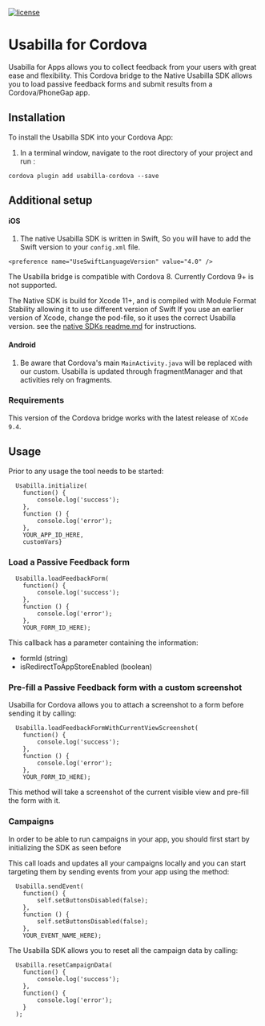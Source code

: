 [![license](https://img.shields.io/badge/license-MIT-brightgreen.svg)](https://github.com/usabilla/usabilla-u4a-react-native/blob/develop/LICENSE)

# Usabilla for Cordova

Usabilla for Apps allows you to collect feedback from your users with great ease and flexibility.
This Cordova bridge to the Native Usabilla SDK allows you to load passive feedback forms and submit results from a Cordova/PhoneGap app.

## Installation

To install the Usabilla SDK into your Cordova App:
1. In a terminal window, navigate to the root directory of your project and run :

```
cordova plugin add usabilla-cordova --save
```

## Additional setup
#### iOS

1. The native Usabilla SDK is written in Swift, So you will have to add the Swift version to your `config.xml` file.
```
<preference name="UseSwiftLanguageVersion" value="4.0" />
```
The Usabilla bridge is compatible with Cordova 8.  Currently Cordova 9+ is not supported.

The Native SDK is build for Xcode 11+, and is compiled with Module Format Stability allowing it to use different version of Swift 
If you use an earlier version of Xcode, change the pod-file, so it uses the correct Usabilla version.
see the [native SDKs readme.md](https://github.com/usabilla/usabilla-u4a-ios-swift-sdk) for instructions. 


#### Android

1. Be aware that Cordova's main `MainActivity.java` will be replaced with our custom. Usabilla is updated through fragmentManager and that activities rely on fragments.

### Requirements

This version of the Cordova bridge works with the latest release of `XCode 9.4`.

## Usage

Prior to any usage the tool needs to be started:

```
  Usabilla.initialize(
    function() {
        console.log('success');
    },
    function () {
        console.log('error');
    },
    YOUR_APP_ID_HERE,
    customVars}
```

### Load a Passive Feedback form

```
  Usabilla.loadFeedbackForm(
    function() {
        console.log('success');
    }, 
    function () {
        console.log('error');
    },
    YOUR_FORM_ID_HERE);
```

This callback has a parameter containing the information:
  - formId (string)
  - isRedirectToAppStoreEnabled (boolean)

### Pre-fill a Passive Feedback form with a custom screenshot

Usabilla for Cordova allows you to attach a screenshot to a form before sending it by calling:

```
  Usabilla.loadFeedbackFormWithCurrentViewScreenshot(
    function() {
        console.log('success');
    }, 
    function () {
        console.log('error');
    },
    YOUR_FORM_ID_HERE);
```

This method will take a screenshot of the current visible view and pre-fill the form with it.

### Campaigns

In order to be able to run campaigns in your app, you should first start by initializing the SDK as seen before

This call loads and updates all your campaigns locally and you can start targeting them by sending events from your app using the method:

```
  Usabilla.sendEvent(
    function() {
        self.setButtonsDisabled(false);
    }, 
    function () {
        self.setButtonsDisabled(false);
    },
    YOUR_EVENT_NAME_HERE);
```

The Usabilla SDK allows you to reset all the campaign data by calling:

```
  Usabilla.resetCampaignData(
    function() {
        console.log('success');
    },
    function() {
        console.log('error');
    }
  );
```
